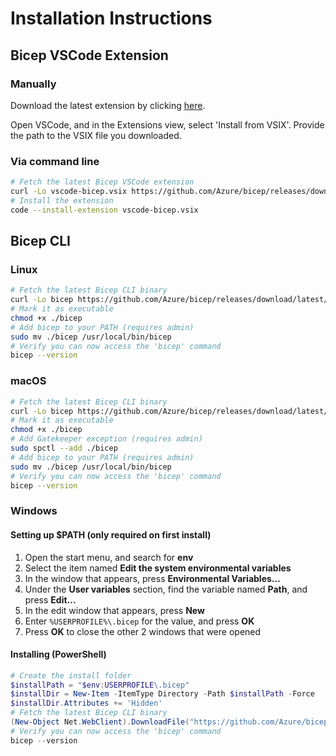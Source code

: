 # Installation Instructions

## Bicep VSCode Extension

### Manually
Download the latest extension by clicking [here](https://github.com/Azure/bicep/releases/download/latest/vscode-bicep.vsix).

Open VSCode, and in the Extensions view, select 'Install from VSIX'. Provide the path to the VSIX file you downloaded.

### Via command line
```sh
# Fetch the latest Bicep VSCode extension
curl -Lo vscode-bicep.vsix https://github.com/Azure/bicep/releases/download/latest/vscode-bicep.vsix
# Install the extension
code --install-extension vscode-bicep.vsix
```

## Bicep CLI

### Linux
```sh
# Fetch the latest Bicep CLI binary
curl -Lo bicep https://github.com/Azure/bicep/releases/download/latest/bicep-linux-x64
# Mark it as executable
chmod +x ./bicep
# Add bicep to your PATH (requires admin)
sudo mv ./bicep /usr/local/bin/bicep
# Verify you can now access the 'bicep' command
bicep --version
```

### macOS
```sh
# Fetch the latest Bicep CLI binary
curl -Lo bicep https://github.com/Azure/bicep/releases/download/latest/bicep-osx-x64
# Mark it as executable
chmod +x ./bicep
# Add Gatekeeper exception (requires admin)
sudo spctl --add ./bicep
# Add bicep to your PATH (requires admin)
sudo mv ./bicep /usr/local/bin/bicep
# Verify you can now access the 'bicep' command
bicep --version
```

### Windows
#### Setting up $PATH (only required on first install)
1. Open the start menu, and search for **env**
1. Select the item named **Edit the system environmental variables**
1. In the window that appears, press **Environmental Variables...**
1. Under the **User variables** section, find the variable named **Path**, and press **Edit...**
1. In the edit window that appears, press **New**
1. Enter `%USERPROFILE%\.bicep` for the value, and press **OK**
1. Press **OK** to close the other 2 windows that were opened

#### Installing (PowerShell)
```powershell
# Create the install folder
$installPath = "$env:USERPROFILE\.bicep"
$installDir = New-Item -ItemType Directory -Path $installPath -Force
$installDir.Attributes += 'Hidden'
# Fetch the latest Bicep CLI binary
(New-Object Net.WebClient).DownloadFile("https://github.com/Azure/bicep/releases/download/latest/bicep-win-x64.exe", "$installPath\bicep.exe")
# Verify you can now access the 'bicep' command
bicep --version
```
